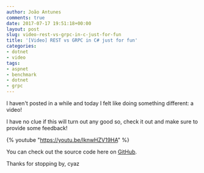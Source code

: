 ```yaml
---
author: João Antunes
comments: true
date: 2017-07-17 19:51:18+00:00
layout: post
slug: video-rest-vs-grpc-in-c-just-for-fun
title: '[Video] REST vs GRPC in C# just for fun'
categories:
- dotnet
- video
tags:
- aspnet
- benchmark
- dotnet
- grpc
---
```


I haven't posted in a while and today I felt like doing something different: a video!

I have no clue if this will turn out any good so, check it out and make sure to provide some feedback!

{% youtube "https://youtu.be/IknwHZV19HA" %}

You can check out the source code here on [GitHub](https://github.com/joaofbantunes/RestVsGrpcSample).

Thanks for stopping by, cyaz
